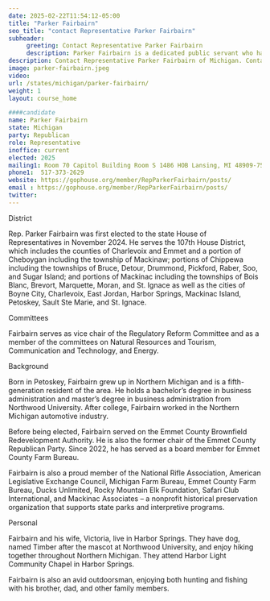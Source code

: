 ```yaml
---
date: 2025-02-22T11:54:12-05:00
title: "Parker Fairbairn"
seo_title: "contact Representative Parker Fairbairn"
subheader:
     greeting: Contact Representative Parker Fairbairn
     description: Parker Fairbairn is a dedicated public servant who has been representing the 107th district in the Michigan House of Representatives since January 1, 2025. His current term ends on January 1, 2027.
description: Contact Representative Parker Fairbairn of Michigan. Contact information for Parker Fairbairn includes email address, phone number, and mailing address.
image: parker-fairbairn.jpeg
video:
url: /states/michigan/parker-fairbairn/
weight: 1
layout: course_home

####candidate
name: Parker Fairbairn
state: Michigan
party: Republican
role: Representative
inoffice: current
elected: 2025
mailing1: Room 70 Capitol Building Room S 1486 HOB Lansing, MI 48909-7514
phone1:  517-373-2629
website: https://gophouse.org/member/RepParkerFairbairn/posts/
email : https://gophouse.org/member/RepParkerFairbairn/posts/
twitter: 
---
```

District

Rep. Parker Fairbairn was first elected to the state House of Representatives in November 2024. He serves the 107th House District, which includes the counties of Charlevoix and Emmet and a portion of Cheboygan including the township of Mackinaw; portions of Chippewa including the townships of Bruce, Detour, Drummond, Pickford, Raber, Soo, and Sugar Island; and portions of Mackinac including the townships of Bois Blanc, Brevort, Marquette, Moran, and St. Ignace as well as the cities of Boyne City, Charlevoix, East Jordan, Harbor Springs, Mackinac Island, Petoskey, Sault Ste Marie, and St. Ignace.

Committees

Fairbairn serves as vice chair of the Regulatory Reform Committee and as a member of the committees on Natural Resources and Tourism, Communication and Technology, and Energy.

Background

Born in Petoskey, Fairbairn grew up in Northern Michigan and is a fifth-generation resident of the area. He holds a bachelor’s degree in business administration and master’s degree in business administration from Northwood University. After college, Fairbairn worked in the Northern Michigan automotive industry.

Before being elected, Fairbairn served on the Emmet County Brownfield Redevelopment Authority. He is also the former chair of the Emmet County Republican Party. Since 2022, he has served as a board member for Emmet County Farm Bureau.

Fairbairn is also a proud member of the National Rifle Association, American Legislative Exchange Council, Michigan Farm Bureau, Emmet County Farm Bureau, Ducks Unlimited, Rocky Mountain Elk Foundation, Safari Club International, and Mackinac Associates – a nonprofit historical preservation organization that supports state parks and interpretive programs.

Personal

Fairbairn and his wife, Victoria, live in Harbor Springs. They have dog, named Timber after the mascot at Northwood University, and enjoy hiking together throughout Northern Michigan. They attend Harbor Light Community Chapel in Harbor Springs.

Fairbairn is also an avid outdoorsman, enjoying both hunting and fishing with his brother, dad, and other family members.
